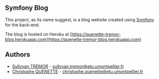 ## Symfony Blog

This project, as its name suggest, is a blog website created using [Symfony](https://symfony.com/) for the back-end.

The blog is hosted on Heroku at [https://quenette-tremor-blog.herokuapp.com](https://quenette-tremor-blog.herokuapp.com)

## Authors

* [Sullyvan TREMOR](https://github.com/stremor-03) - <sullyvan.tremor@etu.umontpellier.fr>
* [Christophe QUENETTE](https://github.com/cmamon) - <christophe.quenette@etu.umontpellier.fr>
